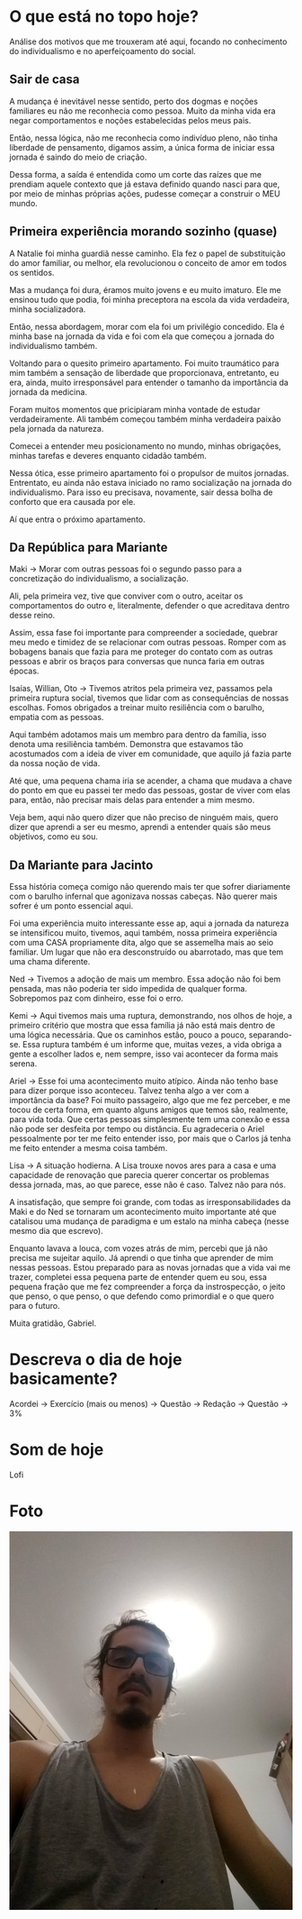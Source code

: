 # O que está no topo hoje?
Análise dos motivos que me trouxeram até aqui, focando no conhecimento do individualismo e no aperfeiçoamento do social.

## Sair de casa
A mudança é inevitável nesse sentido, perto dos dogmas e noções familiares eu não me reconhecia como pessoa. Muito da minha vida era negar comportamentos e noções estabelecidas pelos meus pais.

Então, nessa lógica, não me reconhecia como indivíduo pleno, não tinha liberdade de pensamento, digamos assim, a única forma de iniciar essa jornada é saindo do meio de criação.

Dessa forma, a saída é entendida como um corte das raízes que me prendiam aquele contexto que já estava definido quando nasci para que, por meio de minhas próprias ações, pudesse começar a construir o MEU mundo.

## Primeira experiência morando sozinho (quase)
A Natalie foi minha guardiã nesse caminho. Ela fez o papel de substituição do amor familiar, ou melhor, ela revolucionou o conceito de amor em todos os sentidos.

Mas a mudança foi dura, éramos muito jovens e eu muito imaturo. Ele me ensinou tudo que podia, foi minha preceptora na escola da vida verdadeira, minha socializadora.

Então, nessa abordagem, morar com ela foi um privilégio concedido. Ela é minha base na jornada da vida e foi com ela que começou a jornada do individualismo também.

Voltando para o quesito primeiro apartamento. Foi muito traumático para mim também a sensação de liberdade que proporcionava, entretanto, eu era, ainda, muito irresponsável para entender o tamanho da importância da jornada da medicina.

Foram muitos momentos que pricipiaram minha vontade de estudar verdadeiramente. Ali também começou também minha verdadeira paixão pela jornada da natureza.

Comecei a entender meu posicionamento no mundo, minhas obrigações, minhas tarefas e deveres enquanto cidadão também.

Nessa ótica, esse primeiro apartamento foi o propulsor de muitos jornadas. Entrentato, eu ainda não estava iniciado no ramo socialização na jornada do individualismo. Para isso eu precisava, novamente, sair dessa bolha de conforto que era causada por ele.

Aí que entra o próximo apartamento.

## Da República para Mariante
Maki -> Morar com outras pessoas foi o segundo passo para a concretização do individualismo, a socialização.

Ali, pela primeira vez, tive que conviver com o outro, aceitar os comportamentos do outro e, literalmente, defender o que acreditava dentro desse reino.

Assim, essa fase foi importante para compreender a sociedade, quebrar meu medo e timidez de se relacionar com outras pessoas. Romper com as bobagens banais que fazia para me proteger do contato com as outras pessoas e abrir os braços para conversas que nunca faria em outras épocas.

Isaías, Willian, Oto -> Tivemos atritos pela primeira vez, passamos pela primeira ruptura social, tivemos que lidar com as consequências de nossas escolhas. Fomos obrigados a treinar muito resiliência com o barulho, empatia com as pessoas.

Aqui também adotamos mais um membro para dentro da família, isso denota uma resiliência também. Demonstra que estavamos tão acostumados com a ideia de viver em comunidade, que aquilo já fazia parte da nossa noção de vida.

Até que, uma pequena chama iria se acender, a chama que mudava a chave do ponto em que eu passei ter medo das pessoas, gostar de viver com elas para, então, não precisar mais delas para entender a mim mesmo.

Veja bem, aqui não quero dizer que não preciso de ninguém mais, quero dizer que aprendi a ser eu mesmo, aprendi a entender quais são meus objetivos, como eu sou.

## Da Mariante para Jacinto
Essa história começa comigo não querendo mais ter que sofrer diariamente com o barulho infernal que agonizava nossas cabeças. Não querer mais sofrer é um ponto essencial aqui.

Foi uma experiência muito interessante esse ap, aqui a jornada da natureza se intensificou muito, tivemos, aqui também, nossa primeira experiência com uma CASA propriamente dita, algo que se assemelha mais ao seio familiar. Um lugar que não era desconstruído ou abarrotado, mas que tem uma chama diferente.

Ned -> Tivemos a adoção de mais um membro. Essa adoção não foi bem pensada, mas não poderia ter sido impedida de qualquer forma. Sobrepomos paz com dinheiro, esse foi o erro.

Kemi -> Aqui tivemos mais uma ruptura, demonstrando, nos olhos de hoje, a primeiro critério que mostra que essa família já não está mais dentro de uma lógica necessária. Que os caminhos estão, pouco a pouco, separando-se. Essa ruptura também é um informe que, muitas vezes, a vida obriga a gente a escolher lados e, nem sempre, isso vai acontecer da forma mais serena.

Ariel -> Esse foi uma acontecimento muito atípico. Ainda não tenho base para dizer porque isso aconteceu. Talvez tenha algo a ver com a importância da base? Foi muito passageiro, algo que me fez perceber, e me tocou de certa forma, em quanto alguns amigos que temos são, realmente, para vida toda. Que certas pessoas simplesmente tem uma conexão e essa não pode ser desfeita por tempo ou distância. Eu agradeceria o Ariel pessoalmente por ter me feito entender isso, por mais que o Carlos já tenha me feito entender a mesma coisa também.

Lisa -> A situação hodierna. A Lisa trouxe novos ares para a casa e uma capacidade de renovação que parecia querer concertar os problemas dessa jornada, mas, ao que parece, esse não é caso. Talvez não para nós.

A insatisfação, que sempre foi grande, com todas as irresponsabilidades da Maki e do Ned se tornaram um acontecimento muito importante até que catalisou uma mudança de paradigma e um estalo na minha cabeça (nesse mesmo dia que escrevo).

Enquanto lavava a louca, com vozes atrás de mim, percebi que já não precisa me sujeitar aquilo. Já aprendi o que tinha que aprender de mim nessas pessoas. Estou preparado para as novas jornadas que a vida vai me trazer, completei essa pequena parte de entender quem eu sou, essa pequena fração que me fez compreender a força da instrospecção, o jeito que penso, o que penso, o que defendo como primordial e o que quero para o futuro.

Muita gratidão, Gabriel.

# Descreva o dia de hoje basicamente?
Acordei -> Exercício (mais ou menos) -> Questão -> Redação -> Questão -> 3%
# Som de hoje
Lofi
# Foto
![](Imagens/Pasted%20image%2020201124222426.png)